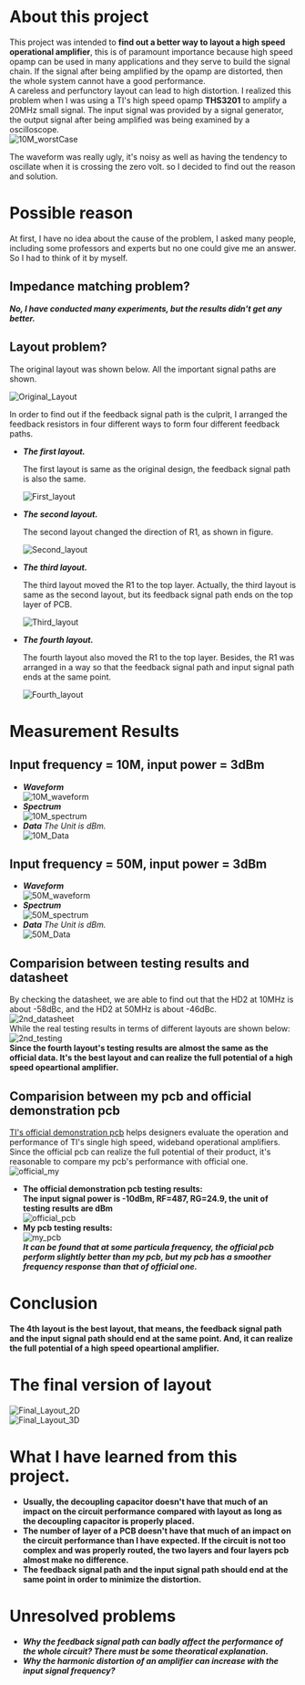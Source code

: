 # About this project   

This project was intended to **find out a better way to layout a high speed operational amplifier**, this is of paramount importance because high speed opamp can be used in many applications and they serve to build the signal chain. If the signal after being amplified by the opamp are distorted, then the whole system cannot have a good performance.    
A careless and perfunctory layout can lead to high distortion. I realized this problem when I was using a TI's high speed opamp **THS3201** to amplify a 20MHz small signal. The input signal was provided by a signal generator, the output signal after being amplified was being examined by a oscilloscope.   
![10M_worstCase](img/10m_worst_case.png)   

The waveform was really ugly, it's noisy as well as having the tendency to oscillate when it is crossing the zero volt. so I decided to find out the reason and solution.   

# Possible reason   

At first, I have no idea about the cause of the problem, I asked many people, including some professors and experts but no one could give me an answer. So I had to think of it by myself.   

## Impedance matching problem?   
***No, I have conducted many experiments, but the results didn't get any better.***   

## Layout problem?   

The original layout was shown below. All the important signal paths are shown.   

![Original_Layout](img/original_layout.png)   

In order to find out if the feedback signal path is the culprit, I arranged the feedback resistors in four different ways to form four different feedback paths.   

+ ***The first layout.***   

   The first layout is same as the original design, the feedback signal path is also the same.   

   ![First_layout](img/first_layout.jpg)   

+ ***The second layout.***   

   The second layout changed the direction of R1, as shown in figure.   

   ![Second_layout](img/second_layout.jpg)   

+ ***The third layout.***   

   The third layout moved the R1 to the top layer. Actually, the third layout is same as the second layout, but its feedback signal path ends on the top layer of PCB.   

   ![Third_layout](img/third_layout.jpg)   

+ ***The fourth layout.***   

   The fourth layout also moved the R1 to the top layer. Besides, the R1 was arranged in a way so that the feedback signal path and input signal path ends at the same point.   

   ![Fourth_layout](img/fourth_layout.jpg)   

# Measurement Results   

## Input frequency = 10M, input power = 3dBm   

+ ***Waveform***   
![10M_waveform](img/10m_waveform_combined.png)   
+ ***Spectrum***   
![10M_spectrum](img/10m_spectrum_combined.png)   
+ ***Data***
*The Unit is dBm.*   
![10M_Data](img/10m_data.jpg)   
 
## Input frequency = 50M, input power = 3dBm
+ ***Waveform***   
![50M_waveform](img/50m_waveform_combined.png)   
+ ***Spectrum***   
![50M_spectrum](img/50m_spectrum_combined.png)  
+ ***Data***
*The Unit is dBm.*   
![50M_Data](img/50m_data.jpg)   

## Comparision between testing results and datasheet   
By checking the datasheet, we are able to find out that the HD2 at 10MHz is about -58dBc, and the HD2 at 50MHz is about -46dBc.   
![2nd_datasheet](img/2nd_datasheet.jpg)   
While the real testing results in terms of different layouts are shown below:   
![2nd_testing](img/2nd_testing.jpg)   
**Since the fourth layout's testing results are almost the same as the official data. It's the best layout and can realize the full potential of a high speed opeartional amplifier.**  

## Comparision between my pcb and official demonstration pcb   
[TI's official demonstration pcb](https://www.ti.com.cn/tool/cn/DEM-OPA-SO-1B) helps designers evaluate the operation and performance of TI's single high speed, wideband operational amplifiers. Since the official pcb can realize the full potential of their product, it's reasonable to compare my pcb's performance with official one.  
![official_my](img/official_my.jpg)
+ **The official demonstration pcb testing results:**   
**The input signal power is -10dBm, RF=487, RG=24.9, the unit of testing results are dBm**   
![official_pcb](img/official_pcb.jpg)   
+ **My pcb testing results:**   
![my_pcb](img/my_pcb.jpg)   
***It can be found that at some particula frequency, the official pcb perform slightly better than my pcb, but my pcb has a smoother frequency response than that of official one.***

# Conclusion      

**The 4th layout is the best layout, that means, the feedback signal path and the input signal path should end at the same point. And, it can realize the full potential of a high speed opeartional amplifier.**    

# The final version of layout   

![Final_Layout_2D](img/finallayout2d.jpg)   
![Final_Layout_3D](img/finallayout3d.jpg)  

# What I have learned from this project.
+ **Usually, the decoupling capacitor doesn't have that much of an impact on the circuit performance compared with layout as long as the decoupling capacitor is properly placed.**    
+ **The number of layer of a PCB doesn't have that much of an impact on the circuit performance than I have expected. If the circuit is not too complex and was properly routed, the two layers and four layers pcb almost make no difference.**   
+ **The feedback signal path and the input signal path should end at the same point in order to minimize the distortion.**   


# Unresolved problems   
+ ***Why the feedback signal path can badly affect the performance of the whole circuit? There must be some theoratical explanation.***   
+ ***Why the harmonic distortion of an amplifier can increase with the input signal frequency?***   
